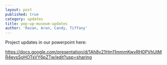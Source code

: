 ```yaml
---
layout: post
published: true
category: updates
title: pop-up-museum-updates
author: 'Razan, Aron, Candy, Tiffany'
---
```

Project updates in our powerpoint here: 

https://docs.google.com/presentation/d/1Ah8v21Hm11mmmKwvRH0PVhUtMR4evsSoHOTsVY6pZTw/edit?usp=sharing 